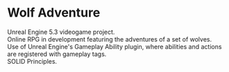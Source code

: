 # Wolf Adventure
 
Unreal Engine 5.3 videogame project. <br>
Online RPG in development featuring the adventures of a set of wolves.  <br>
Use of Unreal Engine's Gameplay Ability plugin, where abilities and actions are registered with gameplay tags. <br>
SOLID Principles.
